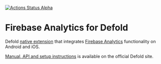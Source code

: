 [![Actions Status Alpha](https://github.com/defold/extension-firebase-analytics/actions/workflows/bob.yml/badge.svg)](https://github.com/defold/extension-firebase-analytics/actions)

# Firebase Analytics for Defold

Defold [native extension](https://www.defold.com/manuals/extensions/) that integrates [Firebase Analytics](https://firebase.google.com/docs/analytics) functionality on Android and iOS.

[Manual, API and setup instructions](https://www.defold.com/extension-firebase-analytics/) is available on the official Defold site.
